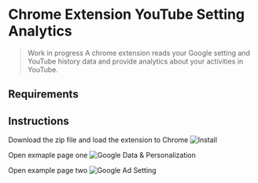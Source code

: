 # Chrome Extension YouTube Setting Analytics
> Work in progress
> A chrome extension reads your Google setting and YouTube history data and provide analytics about your activities in YouTube.
## Requirements

## Instructions
Download the zip file and load the extension to Chrome
![Install](https://github.com/youozhan/Smart-Receipt/blob/master/assets/print_01.gif)

Open exmaple page one
![Google Data & Personalization](https://github.com/youozhan/Smart-Receipt/blob/master/assets/print_02.gif)


Open example page two
![Google Ad Setting](https://github.com/youozhan/Smart-Receipt/blob/master/assets/print_03.gif)
